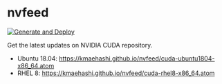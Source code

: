 # nvfeed

[![Generate and Deploy](https://github.com/kmaehashi/nvfeed/workflows/Generate%20and%20Deploy/badge.svg)](https://github.com/kmaehashi/nvfeed/actions?query=workflow%3A%22Generate+and+Deploy%22)

Get the latest updates on NVIDIA CUDA repository.

* Ubuntu 18.04: https://kmaehashi.github.io/nvfeed/cuda-ubuntu1804-x86_64.atom
* RHEL 8: https://kmaehashi.github.io/nvfeed/cuda-rhel8-x86_64.atom
